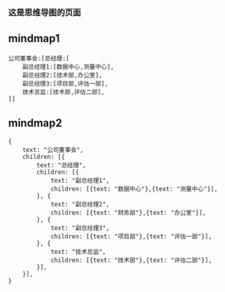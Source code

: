 ### 这是思维导图的页面

## mindmap1

``` mindmap width=600 height=400
公司董事会:[总经理:[
    副总经理1:[数据中心,测量中心],
    副总经理2:[技术部,办公室],
    副总经理3:[项目部,评估一部],
    技术总监:[技术部,评估二部],
]]
```

## mindmap2

``` mindmap width=600 height=400 json
{
    text: "公司董事会",
    children: [{
        text: "总经理",
        children: [{
            text: "副总经理1",
            children: [{text: "数据中心"},{text: "测量中心"}],
        }, {
            text: "副总经理2",
            children: [{text: "财务部"},{text: "办公室"}],
        }, {
            text: "副总经理3",
            children: [{text: "项目部"},{text: "评估一部"}],
        }, {
            text: "技术总监",
            children: [{text: "技术部"},{text: "评估二部"}],
        }],
    }],
}
```
